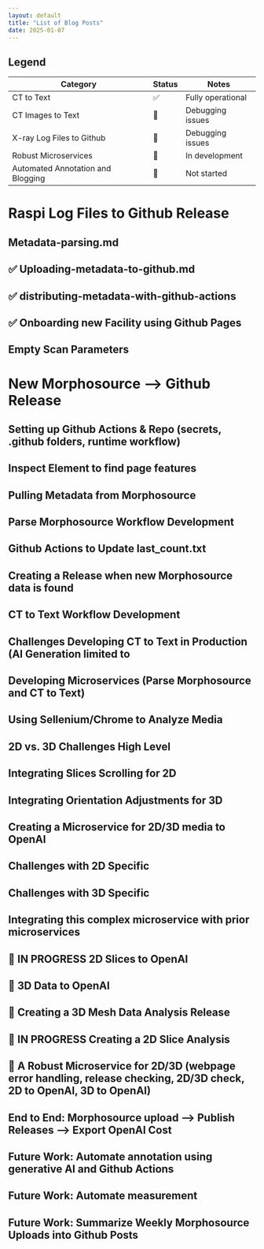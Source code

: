 ```yaml
---
layout: default
title: "List of Blog Posts"
date: 2025-01-07
---
```


## Legend 
| Category | Status | Notes |
|-----------|--------|-------|
| CT to Text | ✅ | Fully operational |
| CT Images to Text | 🔧 | Debugging issues |
| X-ray Log Files to Github | 🔧 | Debugging  issues |
| Robust Microservices | 🚧 | In development |
| Automated Annotation and Blogging | 🔴 | Not started |



# Raspi Log Files to Github Release

## Metadata-parsing.md
## ✅ Uploading-metadata-to-github.md
## ✅ distributing-metadata-with-github-actions
## ✅ Onboarding new Facility using Github Pages
## Empty Scan Parameters
## 


# New Morphosource --> Github Release


##  Setting up Github Actions & Repo (secrets, .github folders, runtime workflow)
##  Inspect Element to find page features
##  Pulling Metadata from Morphosource
##  Parse Morphosource Workflow Development
## Github Actions to Update last_count.txt
## Creating a Release when new Morphosource data is found
## CT to Text Workflow Development
## Challenges Developing CT to Text in Production (AI Generation limited to
## Developing Microservices (Parse Morphosource and CT to Text)
## Using Sellenium/Chrome to Analyze Media
## 2D vs. 3D Challenges High Level
## Integrating Slices Scrolling for 2D
## Integrating Orientation Adjustments for 3D
## Creating a Microservice for 2D/3D media to OpenAI
## Challenges with 2D Specific
## Challenges with 3D Specific
## Integrating this complex microservice with prior microservices
## 🔴 IN PROGRESS 2D Slices to OpenAI
## 🚧 3D Data to OpenAI
## 🚧 Creating a 3D Mesh Data Analysis Release
## 🔴 IN PROGRESS Creating a 2D Slice Analysis
## 🚧 A Robust Microservice for 2D/3D (webpage error handling, release checking, 2D/3D check, 2D to OpenAI, 3D to OpenAI)
## End to End: Morphosource upload --> Publish Releases --> Export OpenAI Cost
## Future Work: Automate annotation using generative AI and Github Actions
## Future Work: Automate measurement
## Future Work: Summarize Weekly Morphosource Uploads into Github Posts




